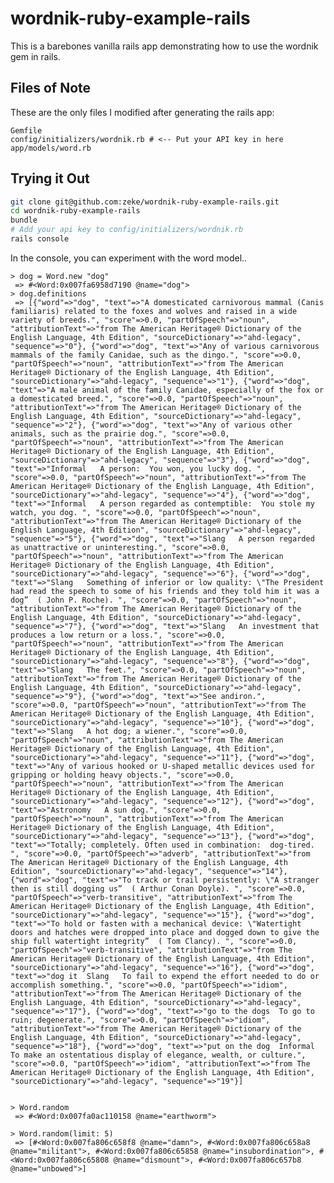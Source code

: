 wordnik-ruby-example-rails
==========================

This is a barebones vanilla rails app demonstrating how to use the wordnik gem in rails.

Files of Note
-------------

These are the only files I modified after generating the rails app:

    Gemfile
    config/initializers/wordnik.rb # <-- Put your API key in here
    app/models/word.rb
    
Trying it Out
-------------

```bash
git clone git@github.com:zeke/wordnik-ruby-example-rails.git
cd wordnik-ruby-example-rails
bundle
# Add your api key to config/initializers/wordnik.rb
rails console
```

In the console, you can experiment with the word model..

    > dog = Word.new "dog"
     => #<Word:0x007fa6958d7190 @name="dog"> 
    > dog.definitions
     => [{"word"=>"dog", "text"=>"A domesticated carnivorous mammal (Canis familiaris) related to the foxes and wolves and raised in a wide variety of breeds.", "score"=>0.0, "partOfSpeech"=>"noun", "attributionText"=>"from The American Heritage® Dictionary of the English Language, 4th Edition", "sourceDictionary"=>"ahd-legacy", "sequence"=>"0"}, {"word"=>"dog", "text"=>"Any of various carnivorous mammals of the family Canidae, such as the dingo.", "score"=>0.0, "partOfSpeech"=>"noun", "attributionText"=>"from The American Heritage® Dictionary of the English Language, 4th Edition", "sourceDictionary"=>"ahd-legacy", "sequence"=>"1"}, {"word"=>"dog", "text"=>"A male animal of the family Canidae, especially of the fox or a domesticated breed.", "score"=>0.0, "partOfSpeech"=>"noun", "attributionText"=>"from The American Heritage® Dictionary of the English Language, 4th Edition", "sourceDictionary"=>"ahd-legacy", "sequence"=>"2"}, {"word"=>"dog", "text"=>"Any of various other animals, such as the prairie dog.", "score"=>0.0, "partOfSpeech"=>"noun", "attributionText"=>"from The American Heritage® Dictionary of the English Language, 4th Edition", "sourceDictionary"=>"ahd-legacy", "sequence"=>"3"}, {"word"=>"dog", "text"=>"Informal   A person:  You won, you lucky dog. ", "score"=>0.0, "partOfSpeech"=>"noun", "attributionText"=>"from The American Heritage® Dictionary of the English Language, 4th Edition", "sourceDictionary"=>"ahd-legacy", "sequence"=>"4"}, {"word"=>"dog", "text"=>"Informal   A person regarded as contemptible:  You stole my watch, you dog. ", "score"=>0.0, "partOfSpeech"=>"noun", "attributionText"=>"from The American Heritage® Dictionary of the English Language, 4th Edition", "sourceDictionary"=>"ahd-legacy", "sequence"=>"5"}, {"word"=>"dog", "text"=>"Slang   A person regarded as unattractive or uninteresting.", "score"=>0.0, "partOfSpeech"=>"noun", "attributionText"=>"from The American Heritage® Dictionary of the English Language, 4th Edition", "sourceDictionary"=>"ahd-legacy", "sequence"=>"6"}, {"word"=>"dog", "text"=>"Slang   Something of inferior or low quality: \"The President had read the speech to some of his friends and they told him it was a dog”  ( John P. Roche). ", "score"=>0.0, "partOfSpeech"=>"noun", "attributionText"=>"from The American Heritage® Dictionary of the English Language, 4th Edition", "sourceDictionary"=>"ahd-legacy", "sequence"=>"7"}, {"word"=>"dog", "text"=>"Slang   An investment that produces a low return or a loss.", "score"=>0.0, "partOfSpeech"=>"noun", "attributionText"=>"from The American Heritage® Dictionary of the English Language, 4th Edition", "sourceDictionary"=>"ahd-legacy", "sequence"=>"8"}, {"word"=>"dog", "text"=>"Slang   The feet.", "score"=>0.0, "partOfSpeech"=>"noun", "attributionText"=>"from The American Heritage® Dictionary of the English Language, 4th Edition", "sourceDictionary"=>"ahd-legacy", "sequence"=>"9"}, {"word"=>"dog", "text"=>"See andiron.", "score"=>0.0, "partOfSpeech"=>"noun", "attributionText"=>"from The American Heritage® Dictionary of the English Language, 4th Edition", "sourceDictionary"=>"ahd-legacy", "sequence"=>"10"}, {"word"=>"dog", "text"=>"Slang   A hot dog; a wiener.", "score"=>0.0, "partOfSpeech"=>"noun", "attributionText"=>"from The American Heritage® Dictionary of the English Language, 4th Edition", "sourceDictionary"=>"ahd-legacy", "sequence"=>"11"}, {"word"=>"dog", "text"=>"Any of various hooked or U-shaped metallic devices used for gripping or holding heavy objects.", "score"=>0.0, "partOfSpeech"=>"noun", "attributionText"=>"from The American Heritage® Dictionary of the English Language, 4th Edition", "sourceDictionary"=>"ahd-legacy", "sequence"=>"12"}, {"word"=>"dog", "text"=>"Astronomy   A sun dog.", "score"=>0.0, "partOfSpeech"=>"noun", "attributionText"=>"from The American Heritage® Dictionary of the English Language, 4th Edition", "sourceDictionary"=>"ahd-legacy", "sequence"=>"13"}, {"word"=>"dog", "text"=>"Totally; completely. Often used in combination:  dog-tired. ", "score"=>0.0, "partOfSpeech"=>"adverb", "attributionText"=>"from The American Heritage® Dictionary of the English Language, 4th Edition", "sourceDictionary"=>"ahd-legacy", "sequence"=>"14"}, {"word"=>"dog", "text"=>"To track or trail persistently: \"A stranger then is still dogging us”  ( Arthur Conan Doyle). ", "score"=>0.0, "partOfSpeech"=>"verb-transitive", "attributionText"=>"from The American Heritage® Dictionary of the English Language, 4th Edition", "sourceDictionary"=>"ahd-legacy", "sequence"=>"15"}, {"word"=>"dog", "text"=>"To hold or fasten with a mechanical device: \"Watertight doors and hatches were dropped into place and dogged down to give the ship full watertight integrity”  ( Tom Clancy). ", "score"=>0.0, "partOfSpeech"=>"verb-transitive", "attributionText"=>"from The American Heritage® Dictionary of the English Language, 4th Edition", "sourceDictionary"=>"ahd-legacy", "sequence"=>"16"}, {"word"=>"dog", "text"=>"dog it  Slang   To fail to expend the effort needed to do or accomplish something.", "score"=>0.0, "partOfSpeech"=>"idiom", "attributionText"=>"from The American Heritage® Dictionary of the English Language, 4th Edition", "sourceDictionary"=>"ahd-legacy", "sequence"=>"17"}, {"word"=>"dog", "text"=>"go to the dogs  To go to ruin; degenerate.", "score"=>0.0, "partOfSpeech"=>"idiom", "attributionText"=>"from The American Heritage® Dictionary of the English Language, 4th Edition", "sourceDictionary"=>"ahd-legacy", "sequence"=>"18"}, {"word"=>"dog", "text"=>"put on the dog  Informal   To make an ostentatious display of elegance, wealth, or culture.", "score"=>0.0, "partOfSpeech"=>"idiom", "attributionText"=>"from The American Heritage® Dictionary of the English Language, 4th Edition", "sourceDictionary"=>"ahd-legacy", "sequence"=>"19"}] 

         
    > Word.random
     => #<Word:0x007fa0ac110158 @name="earthworm"> 
 
    > Word.random(limit: 5)
     => [#<Word:0x007fa806c658f8 @name="damn">, #<Word:0x007fa806c658a8 @name="militant">, #<Word:0x007fa806c65858 @name="insubordination">, #<Word:0x007fa806c65808 @name="dismount">, #<Word:0x007fa806c657b8 @name="unbowed">]